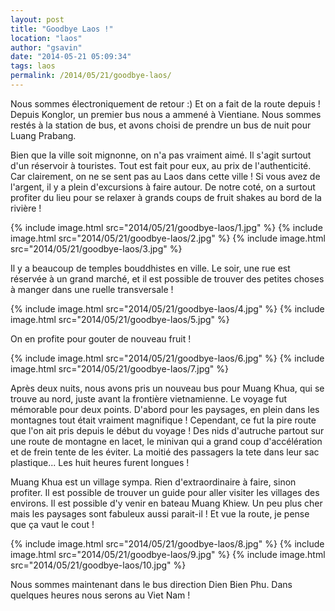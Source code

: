 ```yaml
---
layout: post
title: "Goodbye Laos !"
location: "laos"
author: "gsavin"
date: "2014-05-21 05:09:34"
tags: laos
permalink: /2014/05/21/goodbye-laos/
---
```

Nous sommes électroniquement de retour :) Et on a fait de la route depuis ! Depuis Konglor, un premier bus nous a ammené à Vientiane. Nous sommes restés à la station de bus, et avons choisi de prendre un bus de nuit pour Luang Prabang.

Bien que la ville soit mignonne, on n'a pas vraiment aimé. Il s'agit surtout d'un réservoir à touristes. Tout est fait pour eux, au prix de l'authenticité. Car clairement, on ne se sent pas au Laos dans cette ville ! Si vous avez de l'argent, il y a plein d'excursions à faire autour. De notre coté, on a surtout profiter du lieu pour se relaxer à grands coups de fruit shakes au bord de la rivière !

{% include image.html src="2014/05/21/goodbye-laos/1.jpg" %}
{% include image.html src="2014/05/21/goodbye-laos/2.jpg" %}
{% include image.html src="2014/05/21/goodbye-laos/3.jpg" %}

Il y a beaucoup de temples bouddhistes en ville. Le soir, une rue est réservée à un grand marché, et il est possible de trouver des petites choses à manger dans une ruelle transversale !

{% include image.html src="2014/05/21/goodbye-laos/4.jpg" %}
{% include image.html src="2014/05/21/goodbye-laos/5.jpg" %}

On en profite pour gouter de nouveau fruit !

{% include image.html src="2014/05/21/goodbye-laos/6.jpg" %}
{% include image.html src="2014/05/21/goodbye-laos/7.jpg" %}

Après deux nuits, nous avons pris un nouveau bus pour Muang Khua, qui se trouve au nord, juste avant la frontière vietnamienne. Le voyage fut mémorable pour deux points. D'abord pour les paysages, en plein dans les montagnes tout était vraiment magnifique ! Cependant, ce fut la pire route que l'on ait pris depuis le début du voyage ! Des nids d'autruche partout sur une route de montagne en lacet, le minivan qui a grand coup d'accélération et de frein tente de les éviter. La moitié des passagers la tete dans leur sac plastique... Les huit heures furent longues !

Muang Khua est un village sympa. Rien d'extraordinaire à faire, sinon profiter. Il est possible de trouver un guide pour aller visiter les villages des environs. Il est possible d'y venir en bateau Muang Khiew. Un peu plus cher mais les paysages sont fabuleux aussi parait-il ! Et vue la route, je pense que ça vaut le cout !

{% include image.html src="2014/05/21/goodbye-laos/8.jpg" %}
{% include image.html src="2014/05/21/goodbye-laos/9.jpg" %}
{% include image.html src="2014/05/21/goodbye-laos/10.jpg" %}

Nous sommes maintenant dans le bus direction Dien Bien Phu. Dans quelques heures nous serons au Viet Nam !
